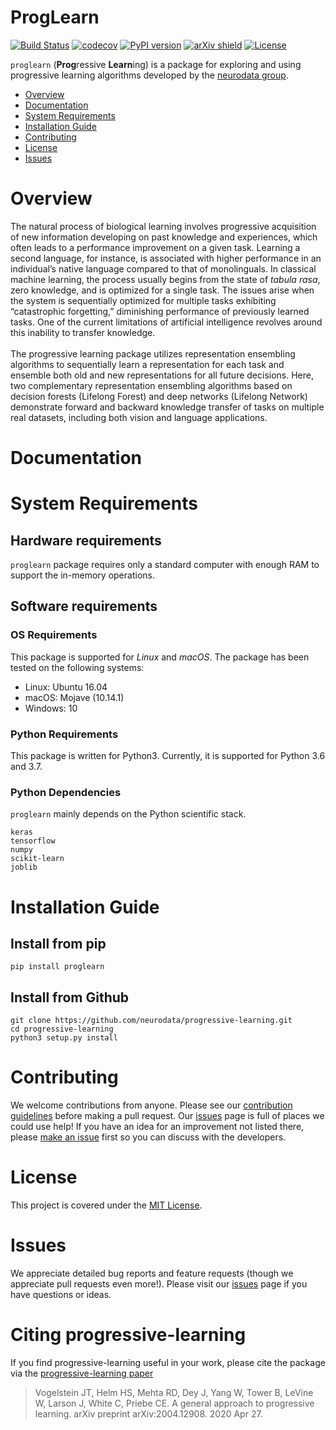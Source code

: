 # ProgLearn

[![Build Status](https://travis-ci.org/neurodata/progressive-learning.svg?branch=master)](https://travis-ci.org/neurodata/progressive-learning)
[![codecov](https://codecov.io/gh/neurodata/progressive-learning/branch/master/graph/badge.svg)](https://codecov.io/gh/neurodata/progressive-learning)
[![PyPI version](https://img.shields.io/pypi/v/proglearn.svg)](https://pypi.org/project/proglearn/)
[![arXiv shield](https://img.shields.io/badge/arXiv-2004.12908-red.svg?style=flat)](https://arxiv.org/abs/2004.12908)
[![License](https://img.shields.io/badge/License-MIT-blue)](https://opensource.org/licenses/MIT)

`proglearn` (**Prog**ressive **Learn**ing) is a package for exploring and using progressive learning algorithms developed by the [neurodata group](https://neurodata.io).

- [Overview](#overview)
- [Documentation](#documentation)
- [System Requirements](#system-requirements)
- [Installation Guide](#installation-guide)
- [Contributing](#contributing)
- [License](#license)
- [Issues](#issues)

# Overview
The natural process of biological learning involves progressive acquisition of new information developing on past knowledge and experiences, which often leads to a performance improvement on a given task. Learning a second language, for instance, is associated with higher performance in an individual’s native language compared to that of monolinguals. In classical machine learning, the process usually begins from the state of <i>tabula rasa</i>, zero knowledge, and is optimized for a single task. The issues arise when the system is sequentially optimized for multiple tasks exhibiting “catastrophic forgetting,” diminishing performance of previously learned tasks. One of the current limitations of artificial intelligence revolves around this inability to transfer knowledge. <br><br>
The progressive learning package utilizes representation ensembling algorithms to sequentially learn a representation for each task and ensemble both old and new representations for all future decisions. Here, two complementary representation ensembling algorithms based on decision forests (Lifelong Forest) and deep networks (Lifelong Network) demonstrate forward and backward knowledge transfer of tasks on multiple real datasets, including both vision and language applications.

# Documentation


# System Requirements
## Hardware requirements
`proglearn` package requires only a standard computer with enough RAM to support the in-memory operations. 

## Software requirements
### OS Requirements
This package is supported for *Linux* and *macOS*. The package has been tested on the following systems:
+ Linux: Ubuntu 16.04
+ macOS: Mojave (10.14.1)
+ Windows: 10 

### Python Requirements
This package is written for Python3. Currently, it is supported for Python 3.6 and 3.7.

### Python Dependencies
`proglearn` mainly depends on the Python scientific stack.
```
keras
tensorflow
numpy
scikit-learn
joblib
``` 

# Installation Guide
## Install from pip
```
pip install proglearn
```

## Install from Github
```
git clone https://github.com/neurodata/progressive-learning.git
cd progressive-learning
python3 setup.py install
```

# Contributing
We welcome contributions from anyone. Please see our [contribution guidelines](https://github.com/neurodata/progressive-learning/blob/master/CONTRIBUTING.md) before making a pull request. Our 
[issues](https://github.com/neurodata/progressive-learning/issues) page is full of places we could use help! 
If you have an idea for an improvement not listed there, please 
[make an issue](https://github.com/neurodata/progressive-learning/issues/new) first so you can discuss with the 
developers. 

# License
This project is covered under the [MIT License](hhttps://github.com/neurodata/progressive-learning/blob/master/LICENSE).

# Issues
We appreciate detailed bug reports and feature requests (though we appreciate pull requests even more!). Please visit our [issues](https://github.com/neurodata/progressive-learning/issues) page if you have questions or ideas.

# Citing progressive-learning
If you find progressive-learning useful in your work, please cite the package via the [progressive-learning paper](https://arxiv.org/pdf/2004.12908.pdf)

> Vogelstein JT, Helm HS, Mehta RD, Dey J, Yang W, Tower B, LeVine W, Larson J, White C, Priebe CE. A general approach to progressive learning. arXiv preprint arXiv:2004.12908. 2020 Apr 27.
